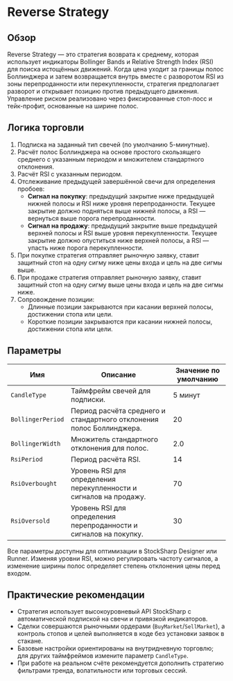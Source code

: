 # Reverse Strategy

## Обзор

Reverse Strategy — это стратегия возврата к среднему, которая использует индикаторы Bollinger Bands и Relative Strength Index (RSI) для поиска истощённых движений. Когда цена уходит за границы полос Боллинджера и затем возвращается внутрь вместе с разворотом RSI из зоны перепроданности или перекупленности, стратегия предполагает разворот и открывает позицию против предыдущего движения. Управление риском реализовано через фиксированные стоп-лосс и тейк-профит, основанные на ширине полос.

## Логика торговли

1. Подписка на заданный тип свечей (по умолчанию 5-минутные).
2. Расчёт полос Боллинджера на основе простого скользящего среднего с указанным периодом и множителем стандартного отклонения.
3. Расчёт RSI с указанным периодом.
4. Отслеживание предыдущей завершённой свечи для определения пробоев:
   - **Сигнал на покупку**: предыдущий закрытие ниже предыдущей нижней полосы и RSI ниже уровня перепроданности. Текущее закрытие должно подняться выше нижней полосы, а RSI — вернуться выше порога перепроданности.
   - **Сигнал на продажу**: предыдущий закрытие выше предыдущей верхней полосы и RSI выше уровня перекупленности. Текущее закрытие должно опуститься ниже верхней полосы, а RSI — упасть ниже порога перекупленности.
5. При покупке стратегия отправляет рыночную заявку, ставит защитный стоп на одну сигму ниже цены входа и цель на две сигмы выше.
6. При продаже стратегия отправляет рыночную заявку, ставит защитный стоп на одну сигму выше цены входа и цель на две сигмы ниже.
7. Сопровождение позиции:
   - Длинные позиции закрываются при касании верхней полосы, достижении стопа или цели.
   - Короткие позиции закрываются при касании нижней полосы, достижении стопа или цели.

## Параметры

| Имя | Описание | Значение по умолчанию |
| --- | --- | --- |
| `CandleType` | Таймфрейм свечей для подписки. | 5 минут |
| `BollingerPeriod` | Период расчёта среднего и стандартного отклонения полос Боллинджера. | 20 |
| `BollingerWidth` | Множитель стандартного отклонения для полос. | 2.0 |
| `RsiPeriod` | Период расчёта RSI. | 14 |
| `RsiOverbought` | Уровень RSI для определения перекупленности и сигналов на продажу. | 70 |
| `RsiOversold` | Уровень RSI для определения перепроданности и сигналов на покупку. | 30 |

Все параметры доступны для оптимизации в StockSharp Designer или Runner. Изменяя уровни RSI, можно регулировать частоту сигналов, а изменение ширины полос определяет степень отклонения цены перед входом.

## Практические рекомендации

- Стратегия использует высокоуровневый API StockSharp с автоматической подпиской на свечи и привязкой индикаторов.
- Сделки совершаются рыночными ордерами (`BuyMarket`/`SellMarket`), а контроль стопов и целей выполняется в коде без установки заявок в стакане.
- Базовые настройки ориентированы на внутридневную торговлю; для других таймфреймов измените параметр `CandleType`.
- При работе на реальном счёте рекомендуется дополнить стратегию фильтрами тренда, волатильности или торговых сессий.
